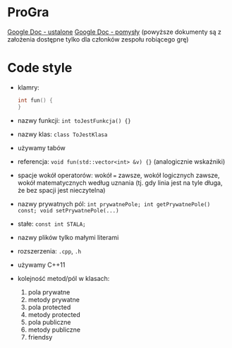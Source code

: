 # ProGra

[Google Doc - ustalone](https://docs.google.com/document/d/1-7p8uat43BIQSMBS6p3YnF66Qh-GhjP_nV391s7aiPw/edit)
[Google Doc - pomysły](https://docs.google.com/document/d/1mF6u4E5NlxBzFoVMOM2VQe-eOsI0KHf4dXwzc09M2xI/edit)
(powyższe dokumenty są z założenia dostępne tylko dla członków zespołu robiącego grę)

# Code style
* klamry:
  
  ```cpp
  int fun() {
  }
  ```
* nazwy funkcji: ```int toJestFunkcja() {}```
* nazwy klas: ```class ToJestKlasa```
* używamy tabów
* referencja: ```void fun(std::vector<int> &v) {}``` (analogicznie wskaźniki)
* spacje wokół operatorów: wokół ```=``` zawsze, wokół logicznych zawsze, wokół matematycznych według uznania (tj. gdy linia jest na tyle długa, że bez spacji jest nieczytelna)
* nazwy prywatnych pól: ```int prywatnePole; int getPrywatnePole() const; void setPrywatnePole(...)```
* stałe: ```const int STALA;```
* nazwy plików tylko małymi literami
* rozszerzenia: ```.cpp```, ```.h```
* używamy C++11
* kolejność metod/pól w klasach:
  1. pola prywatne
  2. metody prywatne
  3. pola protected
  4. metody protected
  5. pola publiczne
  6. metody publiczne
  7. friendsy
